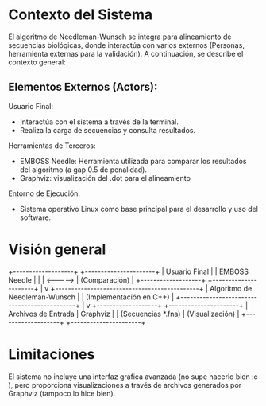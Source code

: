 # Contexto del Sistema
El algoritmo de Needleman-Wunsch se integra para alineamiento de secuencias biológicas, donde interactúa con varios externos (Personas, herramienta externas para la validación). A continuación, se describe el contexto general:
## Elementos Externos (Actors):
Usuario Final:
* Interactúa con el sistema a través de la terminal.
* Realiza la carga de secuencias y consulta resultados.

Herramientas de Terceros:
* EMBOSS Needle: Herramienta utilizada para comparar los resultados del algoritmo (a gap 0.5 de penalidad).
* Graphviz: visualización del .dot para el alineamiento

Entorno de Ejecución:
* Sistema operativo Linux como base principal para el desarrollo y uso del software.

# Visión general
+-------------------+         +----------------------+
| Usuario Final       |         | EMBOSS Needle        |
|                     | <-----> | (Comparación)        |
+-------------------+         +----------------------+
         |
         v
+---------------------------------------------+
| Algoritmo de Needleman-Wunsch               |
| (Implementación en C++)                     |
+---------------------------------------------+
         |
         v
+-------------------+         +----------------------+
| Archivos de Entrada         | Graphviz             |
| (Secuencias *.fna)          | (Visualización)      |
+-------------------+         +----------------------+

# Limitaciones

El sistema no incluye una interfaz gráfica avanzada (no supe hacerlo bien :c ), pero proporciona visualizaciones a través de archivos generados por Graphviz (tampoco lo hice bien).

